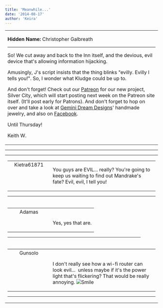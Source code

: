 ```yaml
---
title: 'Meanwhile...'
date: '2014-08-17'
author: 'Keira'
---
```


<div>
<!-- Main content here -->
<table border="0" class="post"><tbody><tr><td>
   
   <div class="post_body">
       <p><strong>Hidden Name:</strong> Christopher Galbreath</p><hr><p>So! We cut away and back to the Inn itself, and the devious, evil device that's allowing information hijacking.</p><p>Amusingly, J's script insists that the thing blinks "evilly. Evilly I tells you!". So, I wonder what Kludge could be up to.</p><p>And don't forget! Check out our <a href="http://www.patreon.com/user?u=244206">Patreon</a> for our new project, Silver City, which will start posting next week on the Patreon site itself. (It'll post early for Patrons). And don't forget to hop on over and take a look at <a href="http://www.geminidreamdesigns.com">Gemini Dream Designs</a>' handmade jewelry, and also on <a href="https://www.facebook.com/GeminiDreamDesigns">Facebook</a>.</p><p>Until Thursday!</p><p>Keith W.</p>
   </div>
   </td></tr>
   </tbody></table><hr><table style="width:100%; border:0;" class="comment_table"><tbody><tr><td width="100%"><a name=""> </a><div style="width:100%;" class="comment"><table border="0" width="100%"><tbody><tr><td align="center" valign="top" width="125">
<span class="comment_title"><center>Kietra61871</center><a name="1653">&nbsp;</a></span><br>
<center><img src="https://www.gravatar.com/avatar.php?gravatar_id=c9bae87e0fd5f26784a9d78ccfad51f3&amp;default=http%3A%2F%2Fmysteriesofthearcana.com%2Ftemplates%2Fmain%2Fimages%2Favatar.gif&amp;size=80&amp;rating=g" border="0" alt=""></center>
</td>
<td valign="top">


<p class="comment_text"> </p><p class="comment_text">You guys are EVIL... really? You're going to keep us waiting to find out Mandrake's fate? Evil, evil, I tell you!</p>
 

</td></tr></tbody></table>
<hr></div></td></tr><tr><td width="100%"><a name=""> </a><div style="width:90%;" class="comment2"><table border="0" width="100%"><tbody><tr><td align="center" valign="top" width="125">
<span class="comment_title"><center>Adamas<br></center><a name="1654">&nbsp;</a></span><br>
<center><img src="https://www.gravatar.com/avatar.php?gravatar_id=63b5da7dbecbf4a2fac891b8f15ccbc4&amp;default=http%3A%2F%2Fmysteriesofthearcana.com%2Ftemplates%2Fmain%2Fimages%2Favatar.gif&amp;size=80&amp;rating=g" border="0" alt=""></center>
</td>
<td valign="top">


<p class="comment_text"> </p><p class="comment_text"><br> Yes, yes that are.</p>
 

</td></tr></tbody></table>
<hr></div></td></tr><tr><td width="100%"><a name=""> </a><div style="width:100%;" class="comment"><table border="0" width="100%"><tbody><tr><td align="center" valign="top" width="125">
<span class="comment_title"><center>Gunsolo<br></center><a name="1655">&nbsp;</a></span><br>
<center><img src="https://www.gravatar.com/avatar.php?gravatar_id=a94f16ab08c7abb74820e668722a5ffc&amp;default=http%3A%2F%2Fmysteriesofthearcana.com%2Ftemplates%2Fmain%2Fimages%2Favatar.gif&amp;size=80&amp;rating=g" border="0" alt=""></center>
</td>
<td valign="top">


<p class="comment_text"> </p><p class="comment_text"><br> I don't really see how a wi-fi router can look evil...&nbsp; unless maybe if it's the power light that's flickering? That would be really annoying. <img src="/smilies/smile.gif" alt="Smile" border="0"><br></p>
 

</td></tr></tbody></table>
<hr></div></td></tr></tbody></table>
<!-- End main content -->
              </div>
